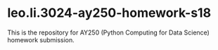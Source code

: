 # leo.li.3024-ay250-homework-s18
This is the repository for AY250 (Python Computing for Data Science) homework submission.
